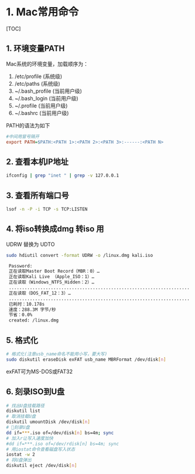 # 1. Mac常用命令

[TOC]

## 1. 环境变量PATH

Mac系统的环境变量，加载顺序为：

1. /etc/profile         (系统级)
2. /etc/paths           (系统级)
3. ~/.bash_profile      (当前用户级)
4. ~/.bash_login        (当前用户级)
5. ~/.profile           (当前用户级)
6. ~/.bashrc            (当前用户级)

PATH的语法为如下

```ini
#中间用冒号隔开
export PATH=$PATH:<PATH 1>:<PATH 2>:<PATH 3>:------:<PATH N>
```

## 2. 查看本机IP地址

```sh
ifconfig | grep "inet " | grep -v 127.0.0.1
```

## 3. 查看所有端口号

```sh
lsof -n -P -i TCP -s TCP:LISTEN
```

## 4. 将iso转换成dmg 转iso 用

UDRW 替换为 UDTO

```sh
sudo hdiutil convert -format UDRW -o /linux.dmg kali.iso

 Password:
 正在读取Master Boot Record（MBR：0）…
 正在读取Kali Live （Apple_ISO：1）…
 正在读取（Windows_NTFS_Hidden：2）…
 ............................................................................
 正在读取（DOS_FAT_12：3）…
 ..............................................................................
 已耗时：10.178s
 速度：288.3M 字节/秒
 节省：0.0%
 created: /linux.dmg
```

## 5. 格式化

```sh
# 格式化(注意usb_name命名不能用小写，要大写)
sudo diskutil eraseDisk exFAT usb_name MBRFormat /dev/disk[n]
```

exFAT可为MS-DOS或FAT32

## 6. 刻录ISO到U盘

```sh
# 找出U盘挂载路径
diskutil list
# 取消挂载U盘
diskutil umountDisk /dev/disk[n]
# 刻录U盘
dd if=***.iso of=/dev/disk[n] bs=4m; sync
# 加入r让写入速度加快
#dd if=***.iso of=/dev/rdisk[n] bs=4m; sync
# 用iostat命令查看磁盘写入状态
iostat -w 2
# 将U盘弹出
diskutil eject /dev/disk[n]
```
